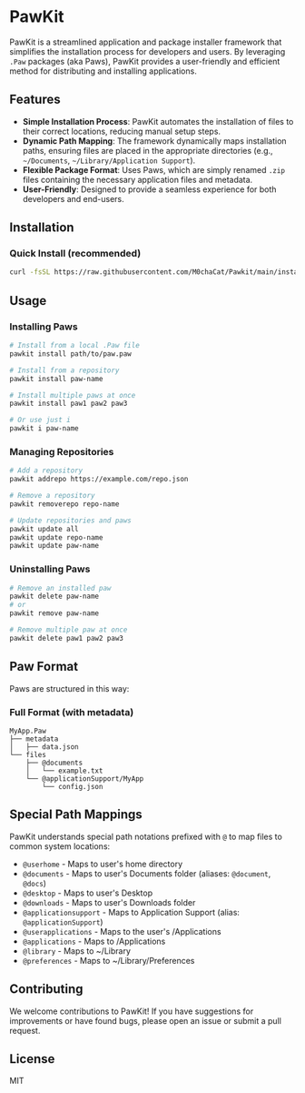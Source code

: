 # PawKit

PawKit is a streamlined application and package installer framework that simplifies the installation process for developers and users. By leveraging `.Paw` packages (aka Paws), PawKit provides a user-friendly and efficient method for distributing and installing applications.

## Features

- **Simple Installation Process**: PawKit automates the installation of files to their correct locations, reducing manual setup steps.
- **Dynamic Path Mapping**: The framework dynamically maps installation paths, ensuring files are placed in the appropriate directories (e.g., `~/Documents`, `~/Library/Application Support`).
- **Flexible Package Format**: Uses Paws, which are simply renamed `.zip` files containing the necessary application files and metadata.
- **User-Friendly**: Designed to provide a seamless experience for both developers and end-users.

## Installation

### Quick Install (recommended)

```bash
curl -fsSL https://raw.githubusercontent.com/M0chaCat/Pawkit/main/install-pawkit.sh | bash
```

## Usage

### Installing Paws

```bash
# Install from a local .Paw file
pawkit install path/to/paw.paw

# Install from a repository
pawkit install paw-name

# Install multiple paws at once
pawkit install paw1 paw2 paw3

# Or use just i
pawkit i paw-name
```

### Managing Repositories

```bash
# Add a repository
pawkit addrepo https://example.com/repo.json

# Remove a repository
pawkit removerepo repo-name

# Update repositories and paws
pawkit update all
pawkit update repo-name
pawkit update paw-name
```

### Uninstalling Paws

```bash
# Remove an installed paw
pawkit delete paw-name
# or
pawkit remove paw-name

# Remove multiple paw at once
pawkit delete paw1 paw2 paw3
```

## Paw Format

Paws are structured in this way:

### Full Format (with metadata)

```
MyApp.Paw
├── metadata
│   ├── data.json
└── files
    ├── @documents
    │   └── example.txt
    └── @applicationSupport/MyApp
        └── config.json
```

## Special Path Mappings

PawKit understands special path notations prefixed with `@` to map files to common system locations:

- `@userhome` - Maps to user's home directory
- `@documents` - Maps to user's Documents folder (aliases: `@document`, `@docs`)
- `@desktop` - Maps to user's Desktop
- `@downloads` - Maps to user's Downloads folder
- `@applicationsupport` - Maps to Application Support (alias: `@applicationSupport`)
- `@userapplications` - Maps to the user's /Applications
- `@applications` - Maps to /Applications
- `@library` - Maps to ~/Library
- `@preferences` - Maps to ~/Library/Preferences

## Contributing

We welcome contributions to PawKit! If you have suggestions for improvements or have found bugs, please open an issue or submit a pull request.

## License

MIT 